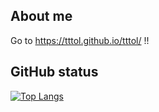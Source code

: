 ## About me
Go to https://tttol.github.io/tttol/ !!
## GitHub status
[![Top Langs](https://github-readme-stats.vercel.app/api/top-langs/?username=tttol&layout=compact&theme=tokyonight)](https://github.com/anuraghazra/github-readme-stats)

<!-- 
[![Anurag's GitHub stats](https://github-readme-stats.vercel.app/api?username=tttol&count_private=true&show_icons=true&theme=tokyonight)](https://github.com/anuraghazra/github-readme-stats)
-->

<!--
参考：
https://zenn.dev/chot/articles/3421ec6f622f82
https://skillicons.dev/
https://github.com/anuraghazra/github-readme-stats
https://github.com/ryo-ma/github-profile-trophy

Rank	Description
SSS, SS, S	You are at a hard to reach rank. You can brag.
AAA, AA, A	You will reach this rank if you do your best. Let's aim here first.
B, C	You are currently making good progress. Let's aim a bit higher.
UNKNOWN	You have not taken action yet. Let's act first.
SECRET	This rank is very rare. The trophy will not be displayed until certain conditions are met.
-->
